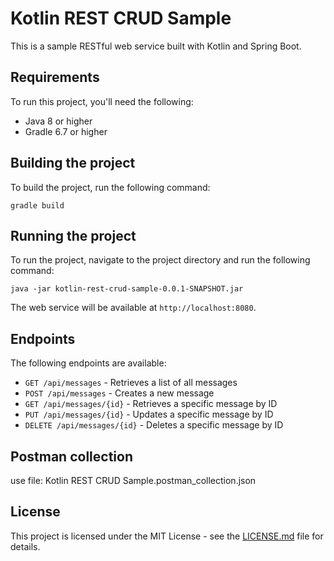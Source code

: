 # Kotlin REST CRUD Sample

This is a sample RESTful web service built with Kotlin and Spring Boot.

## Requirements

To run this project, you'll need the following:

- Java 8 or higher
- Gradle 6.7 or higher

## Building the project

To build the project, run the following command:

```
gradle build
```

## Running the project

To run the project, navigate to the project directory and run the following command:

```
java -jar kotlin-rest-crud-sample-0.0.1-SNAPSHOT.jar
```

The web service will be available at `http://localhost:8080`.

## Endpoints

The following endpoints are available:

- `GET /api/messages` - Retrieves a list of all messages
- `POST /api/messages` - Creates a new message
- `GET /api/messages/{id}` - Retrieves a specific message by ID
- `PUT /api/messages/{id}` - Updates a specific message by ID
- `DELETE /api/messages/{id}` - Deletes a specific message by ID

## Postman collection

use file: Kotlin REST CRUD Sample.postman_collection.json

## License

This project is licensed under the MIT License - see the [LICENSE.md](LICENSE.md) file for details.